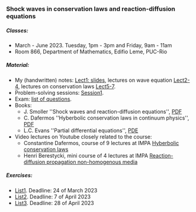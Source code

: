 ### Shock waves in conservation laws and reaction-diffusion equations

##### Classes: 
- March - June 2023. Tuesday, 1pm - 3pm and Friday, 9am - 11am
- Room 866, Department of Mathematics, Edifio Leme, PUC-Rio

##### Material: 
+ My (handwritten) notes: [Lect1: slides](Lecture1.pdf), lectures on wave equation [Lect2-4](Lectures2-4.pdf), lectures on conservation laws [Lect5-7](Lectures5-7.pdf).
+ Problem-solving sessions: [Session1](Problems1.pdf).
+ Exam: [list of questions](Exam-questions.pdf).
+ Books: 
    + J. Smoller ''Shock waves and reaction-diffusion equations'', [PDF](Smoller.pdf)
    + C. Dafermos ''Hyberbolic conservation laws in continuum physics'', [PDF](Dafermos.pdf)
    + L.C. Evans ''Partial differential equations'', [PDE](Evans-PDE.pdf)
+ Video lectures on Youtube closely related to the course:
    + Constantine Dafermos, course of 9 lectures at IMPA  [Hyberbolic conservation laws](https://www.youtube.com/playlist?list=PLo4jXE-LdDTTg8Z4iGDNOSDA74rcwoU2a)
    + Henri Berestycki, mini course of 4 lectures at IMPA [Reaction-diffusion propagation non-homogenous media](https://www.youtube.com/watch?v=DOw3N7ZbejI&list=PLo4jXE-LdDTQfW_IQ-umx660Plg9NX-nC&index=15)

##### Exercises:
- [List1](Ex1.pdf). Deadline: 24 of March 2023
- [List2](Ex2.pdf). Deadline: 7 of April 2023
- [List3](Ex3.pdf). Deadline: 28 of April 2023